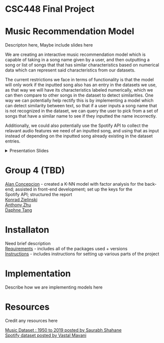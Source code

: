 # CSC448 Final Project
# Music Recommendation Model
Descripton here, Maybe include slides here

We are creating an interactive music recommendation model which is capable of taking in a song name given by a user, and then outputting a song or list of songs that that has similar characteristics based on numerical data which can represent said characteristics from our datasets. 

The current restrictions we face in terms of functionality is that the model will only work if the inputted song also has an entry in the datasets we use, as that way we will have its characteristics labeled numerically, which we can then compare to other songs in the dataset to detect similarities. One way we can potentially help rectify this is by implementing a model which can detect similarity between text, so that if a user inputs a song name that is not recognized in the dataset, we can query the user to pick from a set of songs that have a similar name to see if they inputted the name incorrectly.

Additionally, we could also potentially use the Spotify API to collect the relavant audio features we need of an inputted song, and using that as input instead of depending on the inputted song already existing in the dataset entries.

<p align="center">
    <details>
        <summary>Presentation Slides</summary>
        <img src="https://github.com/alanc224/CSC448FinalProject/blob/main/Documents/Presentation_Images/1.jpg"/>
        <img src="https://github.com/alanc224/CSC448FinalProject/blob/main/Documents/Presentation_Images/2.jpg"/>
        <img src="https://github.com/alanc224/CSC448FinalProject/blob/main/Documents/Presentation_Images/3.jpg"/>
        <img src="https://github.com/alanc224/CSC448FinalProject/blob/main/Documents/Presentation_Images/4.jpg"/>
        <img src="https://github.com/alanc224/CSC448FinalProject/blob/main/Documents/Presentation_Images/5.jpg"/>
        <img src="https://github.com/alanc224/CSC448FinalProject/blob/main/Documents/Presentation_Images/6.jpg"/>
        <img src="https://github.com/alanc224/CSC448FinalProject/blob/main/Documents/Presentation_Images/7.jpg"/>
        <img src="https://github.com/alanc224/CSC448FinalProject/blob/main/Documents/Presentation_Images/8.jpg"/>
    </details>
</p>

# Group 4 (TBD)
[Alan Concepcion](./Code/Alan_Concepcion/) - created a K-NN model with factor analysis for the back-end; assisted in front-end development; set up the keys for the    
                                             Spotify API; structured the report    
[Konrad Zielinski](./Code/Konrad_Zielinski/)  
[Anthony Zhu](./Code/Anthony_Zhu/)  
[Daphne Tang](./Code/Daphne_Tang/)  
# Installaton
Need brief description  
[Requirements](requirements.txt) - includes all of the packages used + versions  
[Instructions](instructions.txt) - includes instructions for setting up various parts of the project
# Implementation
Describe how we are implementing models here
# Resources 
Credit any resources here

[Music Dataset : 1950 to 2019 posted by Saurabh Shahane](https://www.kaggle.com/datasets/saurabhshahane/music-dataset-1950-to-2019)  
[Spotify dataset posted by Vastal Mavani](https://www.kaggle.com/datasets/vatsalmavani/spotify-dataset/data)

